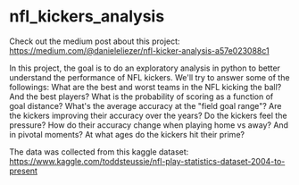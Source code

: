 # nfl_kickers_analysis

Check out the medium post about this project: https://medium.com/@danieleliezer/nfl-kicker-analysis-a57e023088c1

In this project, the goal is to do an exploratory analysis in python to better understand the performance of NFL kickers. We'll try to answer some of the followings:  What are the best and worst teams in the NFL kicking the ball? And the best players? What is the probability of scoring as a function of goal distance? What's the average accuracy at the "field goal range"? Are the kickers improving their accuracy over the years? Do the kickers feel the pressure? How do their accuracy change when playing home vs away? And in pivotal moments? At what ages do the kickers hit their prime? 

The data was collected from this kaggle dataset: https://www.kaggle.com/toddsteussie/nfl-play-statistics-dataset-2004-to-present
